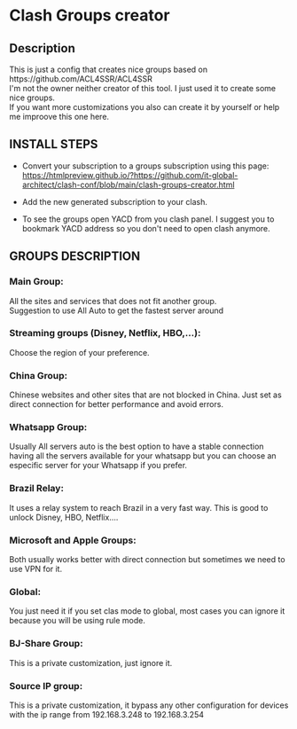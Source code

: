 <h1> Clash Groups creator </h1>

<h2>Description</h2>
This is just a config that creates nice groups based on https://github.com/ACL4SSR/ACL4SSR <BR>
I'm not the owner neither creator of this tool. I just used it to create some nice groups.<br>
If you want more customizations you also can create it by yourself or help me improove this one here.<br>
  
  
  <h2> INSTALL STEPS </h2>
  
  * Convert your subscription to a groups subscription using this page: https://htmlpreview.github.io/?https://github.com/it-global-architect/clash-conf/blob/main/clash-groups-creator.html
  
  * Add the new generated subscription to your clash.
  
  * To see the groups open YACD from you clash panel. I suggest you to bookmark YACD address so you don't need to open clash anymore.
  
  
  
  <h2> GROUPS DESCRIPTION</h2>
  
<h3>Main Group:</h3>
  All the sites and services that does not fit another group.<br>
  Suggestion to use All Auto to get the fastest server around
  
<h3>Streaming groups (Disney, Netflix, HBO,...):</h3>
  Choose the region of your preference. 
  
<h3>China Group:</h3>
  Chinese websites and other sites that are not blocked in China. Just set as direct connection for better performance and avoid errors.
	
<h3>Whatsapp Group:</h3>
  Usually All servers auto is the best option to have a stable connection having all the servers available for your whatsapp but you can choose an especific server for your Whatsapp if you prefer.
  
<h3>Brazil Relay:</h3>
  It uses a relay system to reach Brazil in a very fast way. This is good to unlock Disney, HBO, Netflix....
  
<h3>Microsoft and Apple Groups:</h3>
Both usually works better with direct connection but sometimes we need to use VPN for it.
  
  <h3>Global:</h3>
	You just need it if you set clas mode to global, most cases you can ignore it because you will be using rule mode.
  
<h3>BJ-Share Group:</h3>
	This is a private customization, just ignore it.
  
<h3>Source IP group:</h3>
	This is a private customization, it bypass any other configuration for devices with the ip range from 192.168.3.248 to 192.168.3.254
